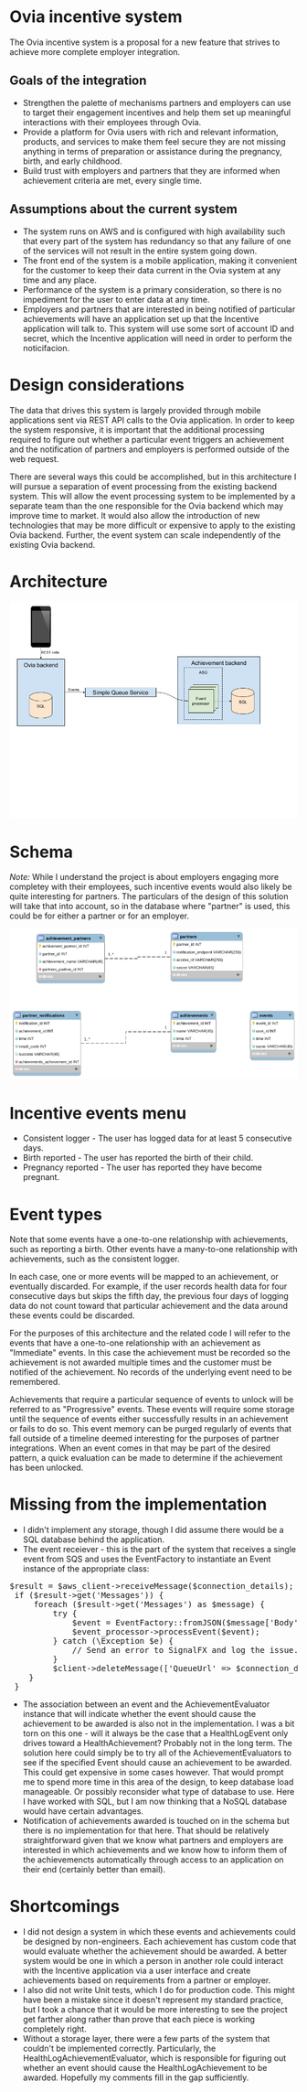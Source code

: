 # Ovia incentive system

The Ovia incentive system is a proposal for a new feature that strives to achieve more complete employer integration.

## Goals of the integration
* Strengthen the palette of mechanisms partners and employers can use to target their engagement incentives and help them set up meaningful interactions with their employees through Ovia.
* Provide a platform for Ovia users with rich and relevant information, products, and services to make them feel secure they are not missing anything in terms of preparation or assistance during the pregnancy, birth, and early childhood.
* Build trust with employers and partners that they are informed when achievement criteria are met, every single time.

## Assumptions about the current system
* The system runs on AWS and is configured with high availability such that every part of the system has redundancy so that any failure of one of the services will not result in the entire system going down.
* The front end of the system is a mobile application, making it convenient for the customer to keep their data current in the Ovia system at any time and any place.
* Performance of the system is a primary consideration, so there is no impediment for the user to enter data at any time.
* Employers and partners that are interested in being notified of particular achievements will have an application set up that the Incentive application will talk to. This system will use some sort of account ID and secret, which the Incentive application will need in order to perform the noticifacion.

# Design considerations
The data that drives this system is largely provided through mobile applications sent via REST API calls to the Ovia application. In order to keep the system responsive, it is important that the additional processing required to figure out whether a particular event triggers an achievement and the notification of partners and employers is performed outside of the web request.

There are several ways this could be accomplished, but in this architecture I will pursue a separation of event processing from the existing backend system. This will allow the event processing system to be implemented by a separate team than the one responsible for the Ovia backend which may improve time to market. It would also allow the introduction of new technologies that may be more difficult or expensive to apply to the existing Ovia backend. Further, the event system can scale independently of the existing Ovia backend.

# Architecture

![High level architecture diagram](images/HighLevelArchitecture.png)

# Schema
*Note:* While I understand the project is about employers engaging more completey with their employees, such incentive events would also likely be quite interesting for partners. The particulars of the design of this solution will take that into account, so in the database where "partner" is used, this could be for either a partner or for an employer.

![Incentive schema](images/Schema.png)

# Incentive events menu

* Consistent logger - The user has logged data for at least 5 consecutive days.
* Birth reported - The user has reported the birth of their child.
* Pregnancy reported - The user has reported they have become pregnant.

# Event types
Note that some events have a one-to-one relationship with achievements, such as reporting a birth. Other events have a many-to-one relationship with achievements, such as the consistent logger.

In each case, one or more events will be mapped to an achievement, or eventually discarded. For example, if the user records health data for four consecutive days but skips the fifth day, the previous four days of logging data do not count toward that particular achievement and the data around these events could be discarded.

For the purposes of this architecture and the related code I will refer to the events that have a one-to-one relationship with an achievement as "Immediate" events. In this case the achievement must be recorded so the achievement is not awarded multiple times and the customer must be notified of the achievement. No records of the underlying event need to be remembered.

Achievements that require a particular sequence of events to unlock will be referred to as "Progressive" events. These events will require some storage until the sequence of events either successfully results in an achievement or fails to do so. This event memory can be purged regularly of events that fall outside of a timeline deemed interesting for the purposes of partner integrations. When an event comes in that may be part of the desired pattern, a quick evaluation can be made to determine if the achievement has been unlocked.

# Missing from the implementation
* I didn't implement any storage, though I did assume there would be a SQL database behind the application.
* The event receiever - this is the part of the system that receives a single event from SQS and uses the EventFactory to instantiate an Event instance of the appropriate class:
<pre>
$result = $aws_client->receiveMessage($connection_details);
 if ($result->get('Messages')) {
     foreach ($result->get('Messages') as $message) {
         try {
             $event = EventFactory::fromJSON($message['Body']);
             $event_processor->processEvent($event);
         } catch (\Exception $e) {
             // Send an error to SignalFX and log the issue.
         }
         $client->deleteMessage(['QueueUrl' => $connection_details->QueueUrl, 'ReceiptHandle' => $message['ReceiptHandle']]);
    }
 }
</pre>

* The association between an event and the AchievementEvaluator instance that will indicate whether the event should cause the achievement to be awarded is also not in the implementation. I was a bit torn on this one - will it always be the case that a HealthLogEvent only drives toward a HealthAchievement? Probably not in the long term. The solution here could simply be to try all of the AchievementEvaluators to see if the specified Event should cause an achievement to be awarded. This could get expensive in some cases however. That would prompt me to spend more time in this area of the design, to keep database load manageable. Or possibly reconsider what type of database to use. Here I have worked with SQL, but I am now thinking that a NoSQL database would have certain advantages.
* Notification of achievements awarded is touched on in the schema but there is no implementation for that here. That should be relatively straightforward given that we know what partners and employers are interested in which achievements and we know how to inform them of the achievemencts automatically through access to an application on their end (certainly better than email).

# Shortcomings
* I did not design a system in which these events and achievements could be designed by non-engineers. Each achievement has custom code that would evaluate whether the achievement should be awarded. A better system would be one in which a person in another role could interact with the Incentive application via a user interface and create achievements based on requirements from a partner or employer.
* I also did not write Unit tests, which I do for production code. This might have been a mistake since it doesn't represent my standard practice, but I took a chance that it would be more interesting to see the project get farther along rather than prove that each piece is working completely right.
* Without a storage layer, there were a few parts of the system that couldn't be implemented correctly. Particularly, the HealthLogAchievementEvaluator, which is responsible for figuring out whether an event should cause the HealthLogAchievement to be awarded. Hopefully my comments fill in the gap sufficiently.

